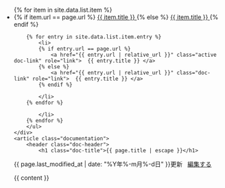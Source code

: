 ﻿---
layout: default
---
<div class="doc-container">
    <div class="doc-menu">
        <ul>
        {% for item in site.data.list.item %}
            <li>
            {% if item.url == page.url %}
                <a href="{{ item.url | relative_url }}" class="active doc-link" role="link">  {{ item.title }} </a>
            {% else %}
                <a href="{{ item.url | relative_url }}" class="doc-link" role="link">  {{ item.title }} </a>
            {% endif %}

        {% for entry in site.data.list.item.entry %}
            <li>
            {% if entry.url == page.url %}
                <a href="{{ entry.url | relative_url }}" class="active doc-link" role="link">  {{ entry.title }} </a>
            {% else %}
                <a href="{{ entry.url | relative_url }}" class="doc-link" role="link">  {{ entry.title }} </a>
            {% endif %}

            </li>
        {% endfor %}

            </li>
        {% endfor %}
        </ul>
    </div>
    <article class="documentation">
        <header class="doc-header">
            <h1 class="doc-title">{{ page.title | escape }}</h1>
<p class="meta">
{{ page.last_modified_at | date: "%Y年%-m月%-d日" }}更新
&nbsp;
<i class="fa-pencil"></i>
<a href="https://github.com/{{ site.repository }}/blob/master/{{ page.path }}" alt="Edit">
編集する
</a>
</p>
        </header>
        <section>
            {{ content }}
        </section>
    </article>
</div>

<script>
{% include js/anchor.min.js %}
</script>
<script>anchors.add('h1, h2, h3, h4, h5, h6');</script>

<script>
function connecttext( textid, ischecked ) {
  document.getElementById(textid).disabled = !ischecked;
}
</script>